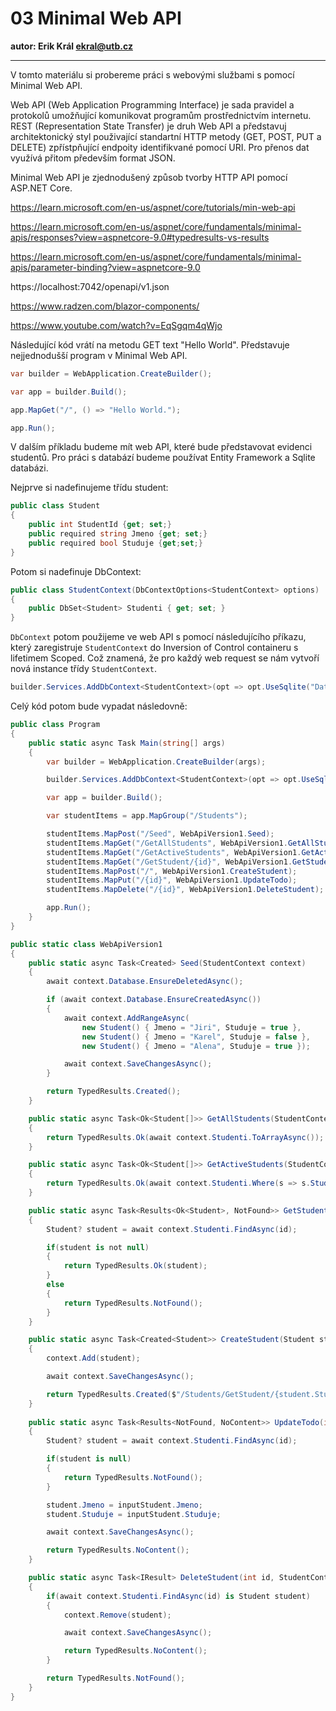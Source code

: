 # 03 Minimal Web API

**autor: Erik Král ekral@utb.cz**

---

V tomto materiálu si probereme práci s webovými službami s pomocí Minimal Web API.

Web API (Web Application Programming Interface) je sada pravidel a protokolů umožňující komunikovat programům prostřednictvím internetu. REST (Representation State Transfer) je druh Web API a představuj architektonický styl použivající standartní HTTP metody (GET, POST, PUT a DELETE) zpřístpňující endpoity identifikvané pomocí URI. Pro přenos dat využívá přitom především format JSON.

Minimal Web API je zjednodušený způsob tvorby HTTP API pomocí ASP.NET Core.

https://learn.microsoft.com/en-us/aspnet/core/tutorials/min-web-api

https://learn.microsoft.com/en-us/aspnet/core/fundamentals/minimal-apis/responses?view=aspnetcore-9.0#typedresults-vs-results

https://learn.microsoft.com/en-us/aspnet/core/fundamentals/minimal-apis/parameter-binding?view=aspnetcore-9.0

https://localhost:7042/openapi/v1.json

https://www.radzen.com/blazor-components/

https://www.youtube.com/watch?v=EqSgqm4qWjo

Následující kód vrátí na metodu GET text "Hello World". Představuje nejjednodušší program v Minimal Web API.

```csharp
var builder = WebApplication.CreateBuilder();

var app = builder.Build();

app.MapGet("/", () => "Hello World.");

app.Run();
```

V dalším příkladu budeme mít web API, které bude představovat evidenci studentů. Pro práci s databází budeme používat Entity Framework a Sqlite databázi.

Nejprve si nadefinujeme třídu student:

```csharp
public class Student
{
    public int StudentId {get; set;}
    public required string Jmeno {get; set;}
    public required bool Studuje {get;set;}
}
```

Potom si nadefinuje DbContext:

```csharp
public class StudentContext(DbContextOptions<StudentContext> options) : DbContext(options)
{
    public DbSet<Student> Studenti { get; set; }
}
```

`DbContext` potom použijeme ve web API s pomocí následujícího příkazu, který zaregistruje `StudentContext` do Inversion of Control containeru s lifetimem Scoped. Což znamená, že pro každý web request se nám vytvoří nová instance třídy `StudentContext`.

```csharp
builder.Services.AddDbContext<StudentContext>(opt => opt.UseSqlite("DataSource=studenti.db"));
```

Celý kód potom bude vypadat následovně:

```csharp
public class Program
{
    public static async Task Main(string[] args)
    {
        var builder = WebApplication.CreateBuilder(args);

        builder.Services.AddDbContext<StudentContext>(opt => opt.UseSqlite("DataSource=studenti.db"));

        var app = builder.Build();

        var studentItems = app.MapGroup("/Students");

        studentItems.MapPost("/Seed", WebApiVersion1.Seed);
        studentItems.MapGet("/GetAllStudents", WebApiVersion1.GetAllStudents);
        studentItems.MapGet("/GetActiveStudents", WebApiVersion1.GetActiveStudents);
        studentItems.MapGet("/GetStudent/{id}", WebApiVersion1.GetStudent);
        studentItems.MapPost("/", WebApiVersion1.CreateStudent);
        studentItems.MapPut("/{id}", WebApiVersion1.UpdateTodo);
        studentItems.MapDelete("/{id}", WebApiVersion1.DeleteStudent);

        app.Run();
    }
}

public static class WebApiVersion1
{
    public static async Task<Created> Seed(StudentContext context)
    {
        await context.Database.EnsureDeletedAsync();

        if (await context.Database.EnsureCreatedAsync())
        {
            await context.AddRangeAsync(
                new Student() { Jmeno = "Jiri", Studuje = true },
                new Student() { Jmeno = "Karel", Studuje = false },
                new Student() { Jmeno = "Alena", Studuje = true });

            await context.SaveChangesAsync();
        }

        return TypedResults.Created();
    }

    public static async Task<Ok<Student[]>> GetAllStudents(StudentContext context)
    {
        return TypedResults.Ok(await context.Studenti.ToArrayAsync());
    }

    public static async Task<Ok<Student[]>> GetActiveStudents(StudentContext context)
    {
        return TypedResults.Ok(await context.Studenti.Where(s => s.Studuje).ToArrayAsync());
    }

    public static async Task<Results<Ok<Student>, NotFound>> GetStudent(int id, StudentContext context)
    {
        Student? student = await context.Studenti.FindAsync(id);

        if(student is not null)
        {
            return TypedResults.Ok(student);
        }
        else
        {
            return TypedResults.NotFound();
        }
    }

    public static async Task<Created<Student>> CreateStudent(Student student, StudentContext context)
    {
        context.Add(student);

        await context.SaveChangesAsync();

        return TypedResults.Created($"/Students/GetStudent/{student.StudentId}", student);
    }
    
    public static async Task<Results<NotFound, NoContent>> UpdateTodo(int id, Student inputStudent, StudentContext context)
    {
        Student? student = await context.Studenti.FindAsync(id);

        if(student is null)
        {
            return TypedResults.NotFound();
        }

        student.Jmeno = inputStudent.Jmeno;
        student.Studuje = inputStudent.Studuje;

        await context.SaveChangesAsync();

        return TypedResults.NoContent();
    }

    public static async Task<IResult> DeleteStudent(int id, StudentContext context)
    {
        if(await context.Studenti.FindAsync(id) is Student student)
        {
            context.Remove(student);

            await context.SaveChangesAsync();

            return TypedResults.NoContent();
        }

        return TypedResults.NotFound();
    }
}
```
